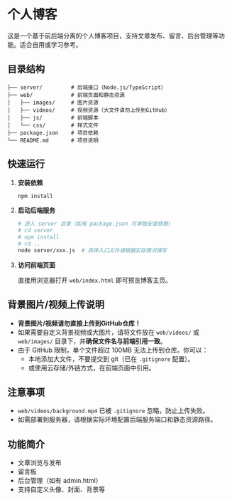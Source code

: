 # 个人博客

这是一个基于前后端分离的个人博客项目，支持文章发布、留言、后台管理等功能。适合自用或学习参考。

## 目录结构

```
├── server/         # 后端接口（Node.js/TypeScript）
├── web/            # 前端页面和静态资源
│   ├── images/     # 图片资源
│   ├── videos/     # 视频资源（大文件请勿上传到GitHub）
│   ├── js/         # 前端脚本
│   └── css/        # 样式文件
├── package.json    # 项目依赖
└── README.md       # 项目说明
```

## 快速运行

1. **安装依赖**

   ```bash
   npm install
   ```

2. **启动后端服务**

   ```bash
   # 进入 server 目录（如有 package.json 可单独安装依赖）
   # cd server
   # npm install
   # cd ..
   node server/xxx.js  # 具体入口文件请根据实际情况填写
   ```

3. **访问前端页面**

   直接用浏览器打开 `web/index.html` 即可预览博客主页。

## 背景图片/视频上传说明

- **背景图片/视频请勿直接上传到GitHub仓库！**
- 如果需要自定义背景视频或大图片，请将文件放在 `web/videos/` 或 `web/images/` 目录下，并**确保文件名与前端引用一致**。
- 由于 GitHub 限制，单个文件超过 100MB 无法上传到仓库。你可以：
  - 本地添加大文件，不要提交到 git（已在 `.gitignore` 配置）。
  - 或使用云存储/外链方式，在前端页面中引用。

## 注意事项

- `web/videos/background.mp4` 已被 `.gitignore` 忽略，防止上传失败。
- 如需部署到服务器，请根据实际环境配置后端服务端口和静态资源路径。

## 功能简介

- 文章浏览与发布
- 留言板
- 后台管理（如有 admin.html）
- 支持自定义头像、封面、背景等
